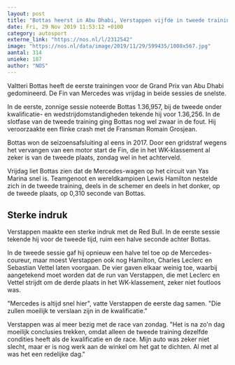 ```yaml
---
layout: post
title: "Bottas heerst in Abu Dhabi, Verstappen vijfde in tweede training"
date: Fri, 29 Nov 2019 11:53:12 +0100
category: autosport
externe_link: "https://nos.nl/l/2312542"
image: "https://nos.nl/data/image/2019/11/29/599435/1008x567.jpg"
aantal: 314
unieke: 187
author: "NOS"
---
```


<p>Valtteri Bottas heeft de eerste trainingen voor de Grand Prix van Abu Dhabi gedomineerd. De Fin van Mercedes was vrijdag in beide sessies de snelste.</p>
<p>In de eerste, zonnige sessie noteerde Bottas 1.36,957, bij de tweede onder kwalificatie- en wedstrijdomstandigheden tekende hij voor 1.36,256. In de slotfase van de tweede training ging Bottas nog wel zwaar in de fout. Hij veroorzaakte een flinke crash met de Fransman Romain Grosjean.</p>
<p>Bottas won de seizoensafsluiting al eens in 2017. Door een gridstraf wegens het vervangen van een motor start de Fin, die in het WK-klassement al zeker is van de tweede plaats, zondag wel in het achterveld.</p>
<p>Vrijdag liet Bottas zien dat de Mercedes-wagen op het circuit van Yas Marina snel is. Teamgenoot en wereldkampioen Lewis Hamilton nestelde zich in de tweede training, deels in de schemer en deels in het donker, op de tweede plaats, op 0,310 seconde van Bottas.</p>
<h2>Sterke indruk</h2>
<p>Verstappen maakte een sterke indruk met de Red Bull. In de eerste sessie tekende hij voor de tweede tijd, ruim een halve seconde achter Bottas.</p>
<p>In de tweede sessie gaf hij opnieuw een halve tel toe op de Mercedes-coureur, maar moest Verstappen ook nog Hamilton, Charles Leclerc en Sebastian Vettel laten voorgaan. De vier gaven elkaar weinig toe, waarbij aangetekend moet worden dat de run van Verstappen, die met Leclerc en Vettel strijdt om de derde plaats in het WK-klassement, zeker niet foutloos was.</p>
<p>"Mercedes is altijd snel hier", vatte Verstappen de eerste dag samen. "Die zullen moeilijk te verslaan zijn in de kwalificatie."</p>
<p>Verstappen was al meer bezig met de race van zondag. "Het is na zo'n dag moeilijk conclusies trekken, omdat alleen de tweede training dezelfde condities heeft als de kwalificatie en de race. Mijn auto was zeker niet slecht, maar er is nog werk aan de winkel om het gat te dichten. Al met al was het een redelijke dag."</p>
